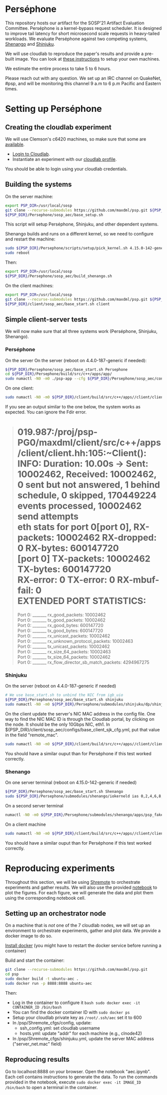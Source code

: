 Perséphone
==========

This repository hosts our artifact for the SOSP'21 Artifact Evaluation Committee.
Perséphone is a kernel-bypass request scheduler. It is designed to improve tail latency for short microsecond scale requests in heavy-tailed workloads. We evaluate Perséphone against two competing systems, [Shenango](https://www.usenix.org/conference/nsdi19/presentation/ousterhout) and [Shinjuku](https://www.usenix.org/conference/nsdi19/presentation/kaffes).

We will use cloudlab to reproduce the paper's results and provide a pre-built image. You can look at [these instructions](BUILD_IMAGE.md) to setup your own machines.

We estimate the entire process to take 5 to 6 hours.

Please reach out with any question. We set up an IRC channel on QuakeNet, #psp, and will be monitoring this channel 9 a.m to 6 p.m Pacific and Eastern times.

Setting up Perséphone
=====================

Creating the cloudlab experiment
--------------------------------
We will use Clemson's c6420 machines, so make sure that some are [available](https://www.cloudlab.us/resinfo.php).

- [Login to Cloudlab](https://www.cloudlab.us/login.php).
- Instantiate an experiment with our [cloudlab profile](https://www.cloudlab.us/p/Psp/sospAEC).

You should be able to login using your cloudlab credentials.

Building the systems
---------------------------------
On the server machine:
```bash
export PSP_DIR=/usr/local/sosp
git clone --recurse-submodules https://github.com/maxdml/psp.git ${PSP_DIR}/Persephone
${PSP_DIR}/Persephone/sosp_aec/base_setup.sh
```
This script will setup Perséphone, Shinjuku, and other dependent systems.

Shenango builds and runs on a different kernel, so we need to configure and restart the machine:
```bash
sudo ${PSP_DIR}/Persephone/scripts/setup/pick_kernel.sh 4.15.0-142-generic
sudo reboot
```
Then:
```bash
export PSP_DIR=/usr/local/sosp
${PSP_DIR}/Persephone/sosp_aec/build_shenango.sh
```

On the client machines:
```bash
export PSP_DIR=/usr/local/sosp
git clone --recurse-submodules https://github.com/maxdml/psp.git ${PSP_DIR}/client; cd ${PSP_DIR}/client; git checkout client; mkdir ${PSP_DIR}/client/build; cd ${PSP_DIR}/client/build; cmake -DCMAKE_BUILD_TYPE=Release -DDPDK_MELLANOX_SUPPORT=OFF ${PSP_DIR}/client; make -j -C ${PSP_DIR}/client/build
${PSP_DIR}/client/sosp_aec/base_start.sh client
```

Simple client-server tests
---------------------------------
We will now make sure that all three systems work (Perséphone, Shinjuku, Shenango).

### Perséphone
On the server On the server (reboot on 4.4.0-187-generic if needed):
```bash
${PSP_DIR}/Persephone/sosp_aec/base_start.sh Persephone
cd ${PSP_DIR}/Persephone/build/src/c++/apps/app/
sudo numactl -N0 -m0 ./psp-app --cfg ${PSP_DIR}/Persephone/sosp_aec/configs/base_psp_cfg.yml --label test
```

On one client:
```bash
sudo numactl -N0 -m0 ${PSP_DIR}/client/build/src/c++/apps//client/client --config-path ${PSP_DIR}/client/sosp_aec/configs/base_client_psp_cfg.yml --label test --ip 192.168.10.10 --port 6789 --max-concurrency -1 --sample -1 --collect-logs 1 --outdir client0
```

If you see an output similar to the one below, the system works as expected. You can ignore the Fdir error.
> 019.987:/proj/psp-PG0/maxdml/client/src/c++/apps/client/client.hh:105:~Client(): INFO: Duration: 10.00s -> Sent: 10002462, Received: 10002462, 0 sent but not answered, 1 behind schedule,  0 skipped, 170449224 events processed, 10002462 send attempts  
>eth stats for port 0[port 0], RX-packets: 10002462 RX-dropped: 0 RX-bytes: 600147720  
>[port 0] TX-packets: 10002462 TX-bytes: 600147720  
>RX-error: 0 TX-error: 0 RX-mbuf-fail: 0  
>EXTENDED PORT STATISTICS:  
>================  
>Port 0: _______ rx_good_packets:		10002462  
>Port 0: _______ tx_good_packets:		10002462  
>Port 0: _______ rx_good_bytes:		600147720  
>Port 0: _______ tx_good_bytes:		600147720  
>Port 0: _______ rx_unicast_packets:		10002462  
>Port 0: _______ rx_unknown_protocol_packets:		10002463  
>Port 0: _______ tx_unicast_packets:		10002462  
>Port 0: _______ rx_size_64_packets:		10002463  
>Port 0: _______ tx_size_64_packets:		10002462  
>Port 0: _______ rx_flow_director_sb_match_packets:		4294967275  

### Shinjuku
On the server (reboot on 4.4.0-187-generic if needed)
```bash
# We use base_start.sh to unbind the NIC from igb_uio
${PSP_DIR}/Persephone/sosp_aec/base_start.sh shinjuku
sudo numactl -N0 -m0 ${PSP_DIR}/Persephone/submodules/shinjuku/dp/shinjuku -c ${PSP_DIR}/Persephone/sosp_aec/configs/base_shinjuku_conf
```

On the client update the server's NIC MAC address in the config file.
One way to find the NIC MAC ID is through the Cloudlab portal, by clicking on the node. It should be the only 10Gbps NIC, eth1.
In ${PSP_DIR}/client/sosp_aec/configs/base_client_sjk_cfg.yml, put that value in the field "remote_mac".
```bash
sudo numactl -N0 -m0 ${PSP_DIR}/client/build/src/c++/apps//client/client --config-path ${PSP_DIR}/client/sosp_aec/configs/base_client_sjk_cfg.yml --label test --ip 192.168.10.10 --port 6789 --max-concurrency -1 --sample -1 --collect-logs 1 --outdir client0
```

You should have a similar ouput than for Perséphone if this test worked correctly.

### Shenango
On one server terminal (reboot on 4.15.0-142-generic if needed)
```bash
${PSP_DIR}/Persephone/sosp_aec/base_start.sh Shenango
sudo ${PSP_DIR}/Persephone/submodules/shenango/iokerneld ias 0,2,4,6,8,10,12,14,16,18,20,22,24,26,28,30,32,34,36,38,40,42,44,46,48,50,52,54,56,58,60,62 noht
```
On a second server terminal
```bash
numactl -N0 -m0 ${PSP_DIR}/Persephone/submodules/shenango/apps/psp_fakework/psp_fakework ${PSP_DIR}/Persephone/sosp_aec/configs/base_shenango_conf 6789
```

On a client machine
```bash
sudo numactl -N0 -m0 ${PSP_DIR}/client/build/src/c++/apps//client/client --config-path ${PSP_DIR}/client/sosp_aec/configs/base_client_psp_cfg.yml --label test --ip 192.168.10.10 --port 6789 --max-concurrency -1 --sample -1 --collect-logs 1 --outdir client0
```

You should have a similar ouput than for Perséphone if this test worked correctly.

Reproducing experiments
=======================
Throughout this section, we will be using [Shremote](Shremote) to orchestrate experiments and gather results. We will also use the provided [notebook](sosp_aec/sosp_21.pynb) to plot the figures. For each figure, we will generate the data and plot them using the corresponding notebook cell.

Setting up an orchestrator node
----------------
On a machine that is *not* one of the 7 cloudlab nodes, we will set up an environment to orchestrate experiments, gather and plot data. We provide a docker image to do so.

[Install docker](https://docs.docker.com/engine/install/ubuntu/)  (you might have to restart the docker service before running a container)

Build and start the container:
```bash
git clone --recurse-submodules https://github.com/maxdml/psp.git
cd psp
sudo docker build -t ubuntu-aec .
sudo docker run -p 8888:8888 ubuntu-aec
```

Then:
- Log in the container to configure it `bash sudo docker exec -it CONTAINER_ID /bin/bash`
- You can find the docker container ID with `sudo docker ps`
- Setup your cloudlab private key as `/root/.ssh/aec` set it to 600
- In /psp/Shremote_cfgs/config, update:
    - ssh_config.yml: set cloudlab username
    - hosts.yml: update "addr" for each machine (e.g., clnode42)
- In /psp/Shremote_cfgs/shinjuku.yml, update the server MAC address ("server_net.mac" field)

Reproducing results
----------------

Go to localhost:8888 on your browser. Open the notebook "aec.ipynb".
Each cell contains instructions to generate the data. To run the commands provided in the notebook, execute `sudo docker exec -it IMAGE_ID /bin/bash` to open a terminal in the container.

